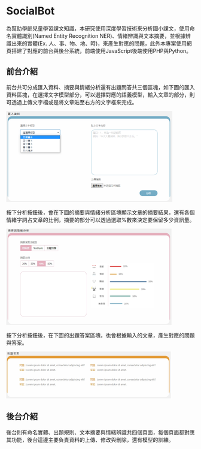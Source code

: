 # SocialBot

為幫助學齡兒童學習課文知識，本研究使用深度學習技術來分析國小課文，使用命名實體識別(Named Entity Recognition NER)、情緒辨識與文本摘要，並根據辨識出來的實體(Ex. 人、事、物、地、時)，來產生對應的問題，此外本專案使用網頁搭建了對應的前台與後台系統，前端使用JavaScript後端使用PHP與Python。

## 前台介紹
前台共可分成匯入資料、摘要與情緒分析還有出題問答共三個區塊，如下圖的匯入資料區塊，在選擇文字模型部分，可以選擇對應的語義模型，輸入文章的部分，則可透過上傳文字檔或是將文章貼至右方的文字框來完成。

<img width="444" height="243" src="/img/前台_匯入資料.png">

按下分析按鈕後，會在下圖的摘要與情緒分析區塊顯示文章的摘要結果，還有各個情緒字詞占文章的比例，摘要的部分可以透過選取%數來決定要保留多少資訊量。

<img width="442" height="257" src="/img/前台_摘要與情緒分析.jpg">

按下分析按鈕後，在下圖的出題答案區塊，也會根據輸入的文章，產生對應的問題與答案。

<img width="440" height="125" src="/img/前台_出題答案.jpg">

## 後台介紹
後台則有命名實體、出題規則、文本摘要與情緒辨識共四個頁面，每個頁面都對應其功能，後台這邊主要負責資料的上傳、修改與刪除，還有模型的訓練。


